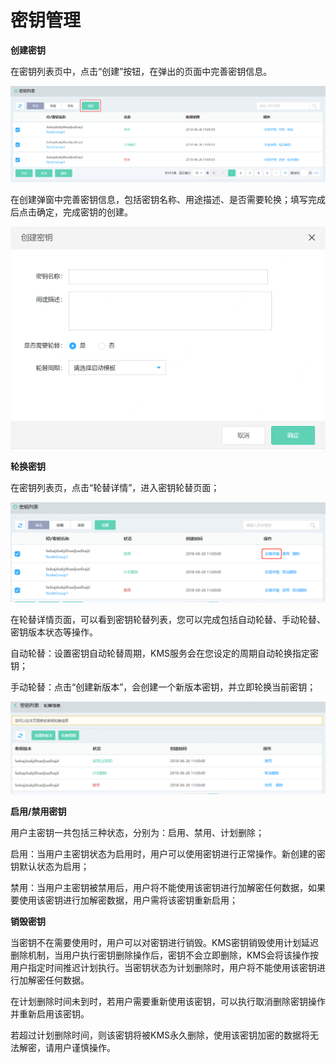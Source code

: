 # 密钥管理

**创建密钥**

在密钥列表页中，点击“创建”按钮，在弹出的页面中完善密钥信息。

![操作指南-创建密钥](/image/Key-Management-Service/操作指南-创建密钥.png)

在创建弹窗中完善密钥信息，包括密钥名称、用途描述、是否需要轮换；填写完成后点击确定，完成密钥的创建。

![操作指南-创建密钥弹窗](/image/Key-Management-Service/操作指南-创建密钥弹窗.png)

**轮换密钥**

在密钥列表页，点击“轮替详情”，进入密钥轮替页面；

![操作指南-密钥轮换](/image/Key-Management-Service/操作指南-密钥轮换.png)

在轮替详情页面，可以看到密钥轮替列表，您可以完成包括自动轮替、手动轮替、密钥版本状态等操作。

自动轮替：设置密钥自动轮替周期，KMS服务会在您设定的周期自动轮换指定密钥；

手动轮替：点击“创建新版本”，会创建一个新版本密钥，并立即轮换当前密钥；

![操作指南-密钥轮替详情](/image/Key-Management-Service/操作指南-密钥轮替详情.png)

**启用/禁用密钥**

用户主密钥一共包括三种状态，分别为：启用、禁用、计划删除；

启用：当用户主密钥状态为启用时，用户可以使用密钥进行正常操作。新创建的密钥默认状态为启用；

禁用：当用户主密钥被禁用后，用户将不能使用该密钥进行加解密任何数据，如果要使用该密钥进行加解密数据，用户需将该密钥重新启用；

**销毁密钥**

当密钥不在需要使用时，用户可以对密钥进行销毁。KMS密钥销毁使用计划延迟删除机制，当用户执行密钥删除操作后，密钥不会立即删除，KMS会将该操作按用户指定时间推迟计划执行。当密钥状态为计划删除时，用户将不能使用该密钥进行加解密任何数据。

在计划删除时间未到时，若用户需要重新使用该密钥，可以执行取消删除密钥操作并重新启用该密钥。

若超过计划删除时间，则该密钥将被KMS永久删除，使用该密钥加密的数据将无法解密，请用户谨慎操作。


